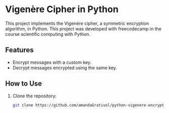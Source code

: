 # Vigenère Cipher in Python

This project implements the Vigenère cipher, a symmetric encryption algorithm, in Python.
This project was developed with freecodecamp in the course scientific computing with Python.

## Features

- Encrypt messages with a custom key.
- Decrypt messages encrypted using the same key.

## How to Use

1. Clone the repository:
   ```bash
   git clone https://github.com/amandaGrativol/python-vigenere-encryption.git
